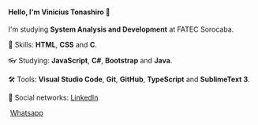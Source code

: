 #### Hello, I'm Vinicius Tonashiro :wave:

I'm studying **System Analysis and Development** at FATEC Sorocaba.

:bow_and_arrow: Skills: **HTML**, **CSS** and **C**.

:eyeglasses: Studying: **JavaScript**, **C#**, **Bootstrap** and **Java**.

:hammer_and_wrench: Tools: **Visual Studio Code**, **Git**, **GitHub**, **TypeScript** and **SublimeText 3**.

:love_letter: Social networks: [LinkedIn](http://https://www.linkedin.com/in/vinicius-tonashiro-de-souza-0032561ab/)

​									[Whatsapp](https://api.whatsapp.com/send?phone=+5515991454623&text=Ol%C3%A1,%20prazer%20Vinicius.)